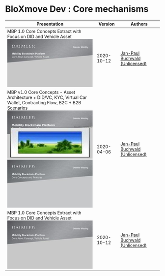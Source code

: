 # BloXmove Dev : Core mechanisms

| Presentation  | Version       | Authors   |
| ------------- | ------------- |-----------|
| MBP 1.0 Core Concepts Extract with Focus on DID and Vehicle Asset ![This is an image](images/4459823387.jpg)| 2020-10-12  | [Jan-Paul Buchwald (Unlicensed)](https://bloxmove.atlassian.net/wiki/people/5a50d761e067544f89dbeeb1?ref=confluence)  |
| MBP v1.0 Core Concepts - Asset Architecture + DID/VC, KYC, Virtual Car Wallet, Contracting Flow, B2C + B2B Scenarios<br> ![This is an image](images/1806761588.jpg)<br> ![This is an image](images/1812266617.jpg)| 2020-04-06  | [Jan-Paul Buchwald (Unlicensed)](https://bloxmove.atlassian.net/wiki/people/5a50d761e067544f89dbeeb1?ref=confluence)  |
| MBP 1.0 Core Concepts Extract with Focus on DID and Vehicle Asset ![This is an image](images/4459823387.jpg)| 2020-10-12  | [Jan-Paul Buchwald (Unlicensed)](https://bloxmove.atlassian.net/wiki/people/5a50d761e067544f89dbeeb1?ref=confluence)  |

